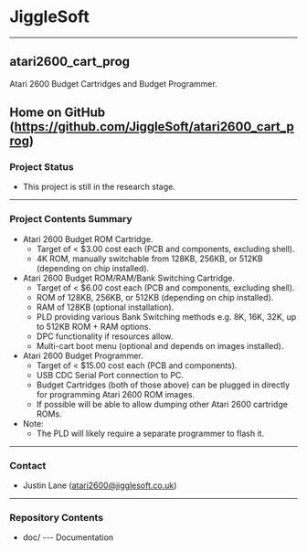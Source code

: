 # JiggleSoft
---
## atari2600_cart_prog
Atari 2600 Budget Cartridges and Budget Programmer. 

Home on GitHub (https://github.com/JiggleSoft/atari2600_cart_prog)
---
### Project Status
 * This project is still in the research stage.
---
### Project Contents Summary
 * Atari 2600 Budget ROM Cartridge.
   * Target of < $3.00 cost each (PCB and components, excluding shell).
   * 4K ROM, manually switchable from 128KB, 256KB, or 512KB (depending on chip installed).
 * Atari 2600 Budget ROM/RAM/Bank Switching Cartridge.
   * Target of < $6.00 cost each (PCB and components, excluding shell).
   * ROM of 128KB, 256KB, or 512KB (depending on chip installed).
   * RAM of 128KB (optional installation).
   * PLD providing various Bank Switching methods e.g. 8K, 16K, 32K, up to 512KB ROM + RAM options.
   * DPC functionality if resources allow. 
   * Multi-cart boot menu (optional and depends on images installed).
 * Atari 2600 Budget Programmer.
   * Target of < $15.00 cost each (PCB and components).
   * USB CDC Serial Port connection to PC.
   * Budget Cartridges (both of those above) can be plugged in directly for programming Atari 2600 ROM images.
   * If possible will be able to allow dumping other Atari 2600 cartridge ROMs.
 * Note:
   * The PLD will likely require a separate programmer to flash it.
---
### Contact
 * Justin Lane (atari2600@jigglesoft.co.uk)
---
### Repository Contents
 * doc/ --- Documentation
